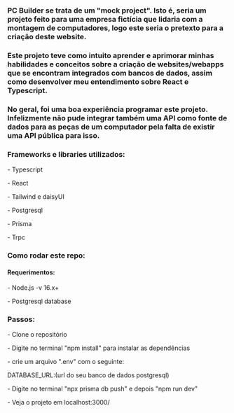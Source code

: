 <h3>PC Builder se trata de um "mock project". Isto é, seria um projeto feito para uma empresa fictícia que lidaria com a montagem de computadores, logo este seria o pretexto para a criação deste website.</h3>

<h3>Este projeto teve como intuito aprender e aprimorar minhas habilidades e conceitos sobre a criação de websites/webapps que se encontram integrados com bancos de dados, assim como desenvolver meu entendimento sobre React e Typescript.</h3>

<h3>No geral, foi uma boa experiência programar este projeto. Infelizmente não pude integrar também uma API como fonte de dados para as peças de um computador pela falta de existir uma API pública para isso.</h3>

<h3>Frameworks e libraries utilizados:</h3>
    <p> - Typescript </p>
    <p> - React </p>
    <p> - Tailwind e daisyUI </p>
    <p> - Postgresql </p>
    <p> - Prisma </p>
    <p> - Trpc </p>

<h3>Como rodar este repo:</h3>
    <h4>Requerimentos:</h4>
       <p> - Node.js -v 16.x+ </p>
       <p> - Postgresql database </p>

<h3> Passos: </h3>
   <p> - Clone o repositório </p> 
   <p> - Digite no terminal "npm install" para instalar as dependências </p> 
   <p> - crie um arquivo ".env" com o seguinte:</p> 
       <p> DATABASE_URL:(url do seu banco de dados postgresql)</p> 
   <p> - Digite no terminal "npx prisma db push" e depois "npm run dev"</p> 
   <p> - Veja o projeto em localhost:3000/</p> 